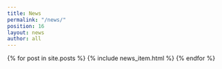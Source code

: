 ```yaml
---
title: News
permalink: "/news/"
position: 16
layout: news
author: all
---
```


{% for post in site.posts %}
  {% include news_item.html %}
{% endfor %}
